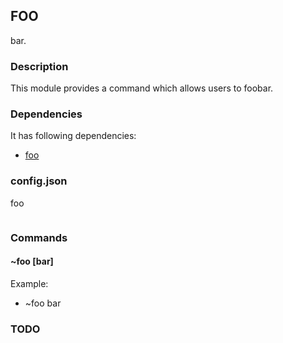 ## FOO

bar.

### Description

This module provides a command which allows users to foobar.

### Dependencies

It has following dependencies:
+ [foo](link)

### config.json

foo
```
```

### Commands


#### ~foo [bar]

Example:
+ ~foo bar

### TODO